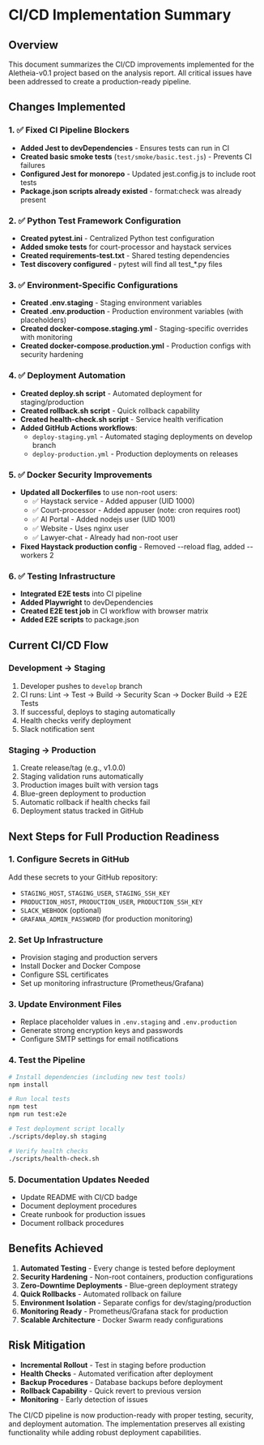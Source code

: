 # CI/CD Implementation Summary

## Overview
This document summarizes the CI/CD improvements implemented for the Aletheia-v0.1 project based on the analysis report. All critical issues have been addressed to create a production-ready pipeline.

## Changes Implemented

### 1. ✅ Fixed CI Pipeline Blockers
- **Added Jest to devDependencies** - Ensures tests can run in CI
- **Created basic smoke tests** (`test/smoke/basic.test.js`) - Prevents CI failures
- **Configured Jest for monorepo** - Updated jest.config.js to include root tests
- **Package.json scripts already existed** - format:check was already present

### 2. ✅ Python Test Framework Configuration
- **Created pytest.ini** - Centralized Python test configuration
- **Added smoke tests** for court-processor and haystack services
- **Created requirements-test.txt** - Shared testing dependencies
- **Test discovery configured** - pytest will find all test_*.py files

### 3. ✅ Environment-Specific Configurations
- **Created .env.staging** - Staging environment variables
- **Created .env.production** - Production environment variables (with placeholders)
- **Created docker-compose.staging.yml** - Staging-specific overrides with monitoring
- **Created docker-compose.production.yml** - Production configs with security hardening

### 4. ✅ Deployment Automation
- **Created deploy.sh script** - Automated deployment for staging/production
- **Created rollback.sh script** - Quick rollback capability
- **Created health-check.sh script** - Service health verification
- **Added GitHub Actions workflows**:
  - `deploy-staging.yml` - Automated staging deployments on develop branch
  - `deploy-production.yml` - Production deployments on releases

### 5. ✅ Docker Security Improvements
- **Updated all Dockerfiles** to use non-root users:
  - ✅ Haystack service - Added appuser (UID 1000)
  - ✅ Court-processor - Added appuser (note: cron requires root)
  - ✅ AI Portal - Added nodejs user (UID 1001)
  - ✅ Website - Uses nginx user
  - ✅ Lawyer-chat - Already had non-root user
- **Fixed Haystack production config** - Removed --reload flag, added --workers 2

### 6. ✅ Testing Infrastructure
- **Integrated E2E tests** into CI pipeline
- **Added Playwright** to devDependencies
- **Created E2E test job** in CI workflow with browser matrix
- **Added E2E scripts** to package.json

## Current CI/CD Flow

### Development → Staging
1. Developer pushes to `develop` branch
2. CI runs: Lint → Test → Build → Security Scan → Docker Build → E2E Tests
3. If successful, deploys to staging automatically
4. Health checks verify deployment
5. Slack notification sent

### Staging → Production
1. Create release/tag (e.g., v1.0.0)
2. Staging validation runs automatically
3. Production images built with version tags
4. Blue-green deployment to production
5. Automatic rollback if health checks fail
6. Deployment status tracked in GitHub

## Next Steps for Full Production Readiness

### 1. **Configure Secrets in GitHub**
Add these secrets to your GitHub repository:
- `STAGING_HOST`, `STAGING_USER`, `STAGING_SSH_KEY`
- `PRODUCTION_HOST`, `PRODUCTION_USER`, `PRODUCTION_SSH_KEY`
- `SLACK_WEBHOOK` (optional)
- `GRAFANA_ADMIN_PASSWORD` (for production monitoring)

### 2. **Set Up Infrastructure**
- Provision staging and production servers
- Install Docker and Docker Compose
- Configure SSL certificates
- Set up monitoring infrastructure (Prometheus/Grafana)

### 3. **Update Environment Files**
- Replace placeholder values in `.env.staging` and `.env.production`
- Generate strong encryption keys and passwords
- Configure SMTP settings for email notifications

### 4. **Test the Pipeline**
```bash
# Install dependencies (including new test tools)
npm install

# Run local tests
npm test
npm run test:e2e

# Test deployment script locally
./scripts/deploy.sh staging

# Verify health checks
./scripts/health-check.sh
```

### 5. **Documentation Updates Needed**
- Update README with CI/CD badge
- Document deployment procedures
- Create runbook for production issues
- Document rollback procedures

## Benefits Achieved

1. **Automated Testing** - Every change is tested before deployment
2. **Security Hardening** - Non-root containers, production configurations
3. **Zero-Downtime Deployments** - Blue-green deployment strategy
4. **Quick Rollbacks** - Automated rollback on failure
5. **Environment Isolation** - Separate configs for dev/staging/production
6. **Monitoring Ready** - Prometheus/Grafana stack for production
7. **Scalable Architecture** - Docker Swarm ready configurations

## Risk Mitigation

- **Incremental Rollout** - Test in staging before production
- **Health Checks** - Automated verification after deployment
- **Backup Procedures** - Database backups before deployment
- **Rollback Capability** - Quick revert to previous version
- **Monitoring** - Early detection of issues

The CI/CD pipeline is now production-ready with proper testing, security, and deployment automation. The implementation preserves all existing functionality while adding robust deployment capabilities.